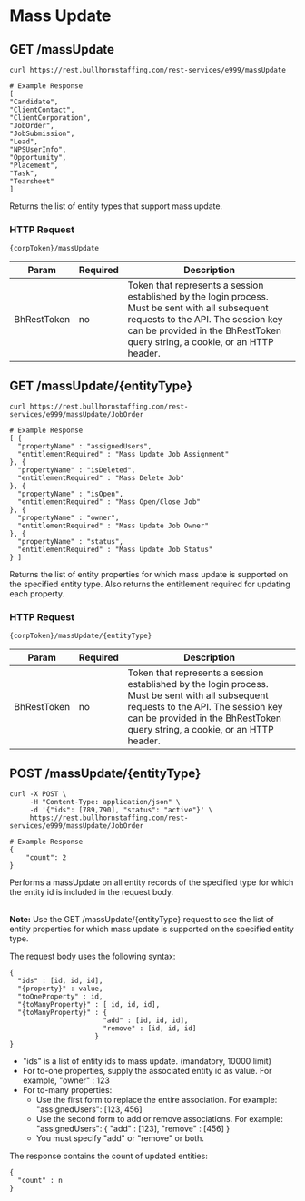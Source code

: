 # Mass Update

## <span class="tag">GET</span> /massUpdate

``` shell
curl https://rest.bullhornstaffing.com/rest-services/e999/massUpdate

# Example Response
[
"Candidate",
"ClientContact",
"ClientCorporation",
"JobOrder",
"JobSubmission",
"Lead",
"NPSUserInfo",
"Opportunity",
"Placement",
"Task",
"Tearsheet"
]
```
Returns the list of entity types that support mass update.

### HTTP Request

`{corpToken}/massUpdate`

Param | Required | Description
------ | -------- | -----
BhRestToken | no | Token that represents a session established by the login process. Must be sent with all subsequent requests to the API. The session key can be provided in the BhRestToken query string, a cookie, or an HTTP header.

## <span class="tag">GET</span> /massUpdate/{entityType}

``` shell
curl https://rest.bullhornstaffing.com/rest-services/e999/massUpdate/JobOrder

# Example Response
[ {
  "propertyName" : "assignedUsers",
  "entitlementRequired" : "Mass Update Job Assignment"
}, {
  "propertyName" : "isDeleted",
  "entitlementRequired" : "Mass Delete Job"
}, {
  "propertyName" : "isOpen",
  "entitlementRequired" : "Mass Open/Close Job"
}, {
  "propertyName" : "owner",
  "entitlementRequired" : "Mass Update Job Owner"
}, {
  "propertyName" : "status",
  "entitlementRequired" : "Mass Update Job Status"
} ]

```
 Returns the list of entity properties for which mass update is supported on the specified entity type. Also returns the entitlement required for updating each property.

### HTTP Request

`{corpToken}/massUpdate/{entityType}`

Param | Required | Description
------ | -------- | -----
BhRestToken | no | Token that represents a session established by the login process. Must be sent with all subsequent requests to the API. The session key can be provided in the BhRestToken query string, a cookie, or an HTTP header.

## <span class="tag">POST</span> /massUpdate/{entityType}

``` shell
curl -X POST \
     -H "Content-Type: application/json" \
     -d '{"ids": [789,790], "status": "active"}' \
     https://rest.bullhornstaffing.com/rest-services/e999/massUpdate/JobOrder

# Example Response
{
    "count": 2
}
```
Performs a massUpdate on all entity records of the specified type for which the entity id is included in the request body.

<br>**Note:** Use the GET /massUpdate/{entityType} request to see the list of entity properties for which mass update is supported on the specified entity type.

The request body uses the following syntax:

```
{
  "ids" : [id, id, id],
  "{property}" : value,
  "toOneProperty" : id,
  "{toManyProperty}" : [ id, id, id],
  "{toManyProperty}" : {
                       "add" : [id, id, id],
                       "remove" : [id, id, id]
                     }
}
```
* "ids" is a list of entity ids to mass update. (mandatory, 10000 limit)
* For to-one properties, supply the associated entity id as value. For example, "owner" : 123
* For to-many properties:
  - Use the first form to replace the entire association. For example:
"assignedUsers": [123, 456]
  - Use the second form to add or remove associations. For example:
"assignedUsers": { "add" : [123], "remove" : [456] }
  - You must specify "add" or "remove" or both.

The response contains the count of updated entities:
```
{
  "count" : n
}
```